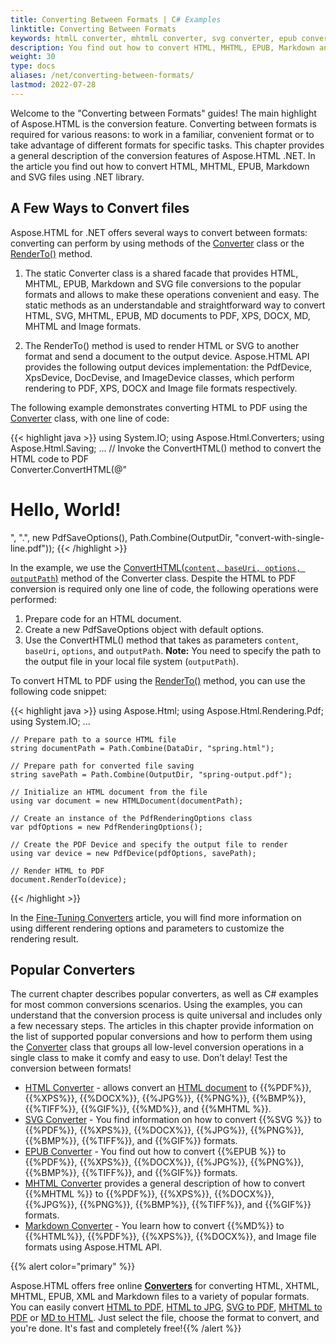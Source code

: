 ```yaml
---
title: Converting Between Formats | C# Examples
linktitle: Converting Between Formats
keywords: htmlL converter, mhtmlL converter, svg converter, epub converter, markdown converter, online converter, html to pdf, html to jpg, svg to png, mhtml to pdf, md to html
description: You find out how to convert HTML, MHTML, EPUB, Markdown and SVG files using methods of the Converter class or the RenderTo() method.
weight: 30
type: docs
aliases: /net/converting-between-formats/
lastmod: 2022-07-28
---
```


Welcome to the "Converting between Formats" guides! The main highlight of Aspose.HTML is the conversion feature. Converting between formats is required for various reasons: to work in a familiar, convenient format or to take advantage of different formats for specific tasks. This chapter provides a general description of the conversion features  of Aspose.HTML .NET. In the article you find out how to convert HTML, MHTML, EPUB, Markdown and SVG files using .NET library.

## **A Few Ways to Convert files**

Aspose.HTML for .NET offers several ways to convert between formats: converting can perform by using methods of the [Converter](https://reference.aspose.com/html/net/aspose.html.converters/converter/) class or the [RenderTo()](https://reference.aspose.com/html/net/aspose.html/htmldocument/renderto/#renderto) method.

1. The static Converter class is a shared facade that provides HTML, MHTML, EPUB, Markdown and SVG file conversions to the popular formats and allows to make these operations convenient and easy. The static methods as an understandable and straightforward way to convert HTML, SVG, MHTML, EPUB, MD documents to PDF, XPS, DOCX, MD, MHTML and Image formats. 

2. The RenderTo() method is used to render HTML or SVG to another format and send a document to the output device. Aspose.HTML API provides the following output devices implementation: the PdfDevice, XpsDevice, DocDevise, and ImageDevice classes, which perform rendering to PDF, XPS, DOCX and Image file formats respectively.

The following example demonstrates converting HTML to PDF using  the [Converter](https://reference.aspose.com/html/net/aspose.html.converters/converter/) class, with one line of code:

{{< highlight java >}}
using System.IO;
using Aspose.Html.Converters;
using Aspose.Html.Saving;
...
     // Invoke the ConvertHTML() method to convert the HTML code to PDF           
     Converter.ConvertHTML(@"<h1>Hello, World!</h1>", ".", new PdfSaveOptions(), Path.Combine(OutputDir, "convert-with-single-line.pdf"));
{{< /highlight >}}

In the example, we use the [ConvertHTML(`content, baseUri, options, outputPath`)](https://reference.aspose.com/html/net/aspose.html.converters.converter/converthtml/methods/67) method of the Converter class. Despite the HTML to PDF conversion is required only one line of code, the following operations were performed:

1. Prepare code for an HTML document.
2. Create a new PdfSaveOptions object with default options. 
3. Use the ConvertHTML() method that takes as parameters `content`, `baseUri`, `options`, and `outputPath`. **Note:** You need to specify the path to the output file in your local file system (`outputPath`).

To convert HTML to PDF using the  [RenderTo()](https://reference.aspose.com/html/net/aspose.html/htmldocument/renderto/#renderto) method, you can use the following code snippet:

{{< highlight java >}}
using Aspose.Html;
using Aspose.Html.Rendering.Pdf;
using System.IO;
...

    // Prepare path to a source HTML file
    string documentPath = Path.Combine(DataDir, "spring.html");
    
    // Prepare path for converted file saving 
    string savePath = Path.Combine(OutputDir, "spring-output.pdf");
    
    // Initialize an HTML document from the file
    using var document = new HTMLDocument(documentPath);
    
    // Create an instance of the PdfRenderingOptions class
    var pdfOptions = new PdfRenderingOptions();
    
    // Create the PDF Device and specify the output file to render
    using var device = new PdfDevice(pdfOptions, savePath);
    
    // Render HTML to PDF
    document.RenderTo(device);
{{< /highlight >}}

In the [Fine-Tuning Converters](/html/net/converting-between-formats/fine-tuning-converters/) article, you will find more information on using different rendering options and parameters to customize the rendering result.

## **Popular Converters** 

The current chapter describes popular converters, as well as C# examples for most common conversions scenarios. Using the examples, you can understand that the conversion process is quite universal and includes only a few necessary steps. The articles in this chapter provide information on the list of supported popular conversions and how to perform them using the [Converter](https://reference.aspose.com/html/net/aspose.html.converters/converter/) class that groups all low-level conversion operations in a single class to make it comfy and easy to use. Don’t delay! Test the conversion between formats!

 - [HTML Converter](/html/net/converting-between-formats/html-converter/) - allows convert an [HTML document](https://reference.aspose.com/html/net/aspose.html/htmldocument/) to {{%PDF%}}, {{%XPS%}}, {{%DOCX%}}, {{%JPG%}}, {{%PNG%}}, {{%BMP%}}, {{%TIFF%}}, {{%GIF%}}, {{%MD%}}, and {{%MHTML %}}.
 - [SVG Converter](/html/net/converting-between-formats/svg-converter/)  - You find information on how to convert {{%SVG %}} to {{%PDF%}}, {{%XPS%}}, {{%DOCX%}}, {{%JPG%}}, {{%PNG%}}, {{%BMP%}}, {{%TIFF%}}, and {{%GIF%}} formats.
 - [EPUB Converter](/html/net/converting-between-formats/epub-converter/)  - You find out how to convert {{%EPUB %}} to {{%PDF%}}, {{%XPS%}}, {{%DOCX%}}, {{%JPG%}}, {{%PNG%}}, {{%BMP%}}, {{%TIFF%}}, and {{%GIF%}} formats.
 - [MHTML Converter](/html/net/converting-between-formats/mhtml-converter/) provides a general description of how to convert {{%MHTML %}} to {{%PDF%}}, {{%XPS%}}, {{%DOCX%}}, {{%JPG%}}, {{%PNG%}}, {{%BMP%}}, {{%TIFF%}}, and {{%GIF%}} formats.
 - [Markdown Converter](/html/net/converting-between-formats/markdown-converter/) - You learn how to convert {{%MD%}} to {{%HTML%}}, {{%PDF%}}, {{%XPS%}}, {{%DOCX%}}, and Image file formats using Aspose.HTML API.

{{% alert color="primary" %}} 

Aspose.HTML offers free online [**Converters**](https://products.aspose.app/html/conversion) for converting HTML, XHTML, MHTML, EPUB, XML and Markdown files to a variety of popular formats.  You can easily convert  [HTML to PDF](https://products.aspose.app/html/conversion/html-to-pdf), [HTML to JPG](https://products.aspose.app/html/conversion/html-to-jpg), [SVG to PDF](https://products.aspose.app/svg/conversion/svg-to-pdf), [MHTML to PDF](https://products.aspose.app/html/conversion/mhtml-to-pdf) or [MD to HTML](https://products.aspose.app/html/conversion/md-to-html). Just select the file, choose the format to convert, and you're done. It's fast and completely free!{{% /alert %}} 

